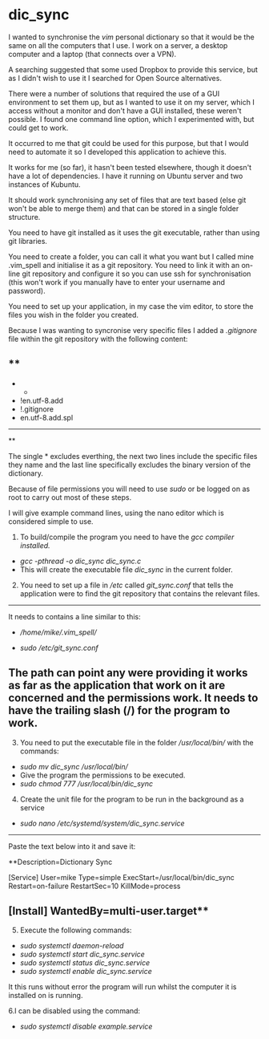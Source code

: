 # dic_sync
I wanted to synchronise the *vim* personal dictionary so that it would be the same on all the computers that I use.  I work on a server, a desktop computer and a laptop (that connects over a VPN).

A searching suggested that some used Dropbox to provide this service, but as I didn't wish to use it I searched for Open Source alternatives.

There were a number of solutions that required the use of a GUI environment to set them up, but as I wanted to use it on my server, which I access without a monitor and don't have a GUI installed, these weren't possible.  I found one command line option, which I experimented with, but could get to work.

It occurred to me that git could be used for this purpose, but that I would need to automate it so I developed this application to achieve this.

It works for me (so far), it hasn't been tested elsewhere, though it doesn't have a lot of dependencies. I have it running on Ubuntu server and two instances of Kubuntu.

It should work synchronising any set of files that are text based (else git won't be able to merge them) and that can be stored in a single folder structure.

You need to have git installed as it uses the git executable, rather than using git libraries.

You need to create a folder, you can call it what you want but I called mine .vim_spell and initialise it as a git repository. You need to link it with an on-line git repository and configure it so you can use ssh for synchronisation (this won't work if you manually have to enter your username and password).

You need to set up your application, in my case the vim editor, to store the files you wish in the folder you created.

Because I was wanting to syncronise very specific files I added a *.gitignore* file within the git repository with the following content:

**
---
- *
- !en.utf-8.add
- !.gitignore
- en.utf-8.add.spl
---
**

The single * excludes everthing, the next two lines include the specific files they name and the last line specifically excludes the binary version of the dictionary.

Because of file permissions you will need to use *sudo* or be logged on as root to carry out most of these steps.

I will give example command lines, using the nano editor which is considered simple to use.

1. To build/compile the program you need to have the *gcc compiler installed.*
 - *gcc -pthread -o dic_sync dic_sync.c*
 - This will create the executable file *dic_sync* in the current folder.

2.  You need to set up a file in */etc* called *git_sync.conf* that tells the application were to find the git repository that contains the relevant files.
---
It needs to contains a line similar to this:
 - */home/mike/.vim_spell/*

 - *sudo /etc/git_sync.conf* 

The path can point any were providing it works as far as the application that work on it are concerned and the permissions work. It needs to have the trailing slash (/) for the program to work.
---

3. You need to put the executable file in the folder */usr/local/bin/* with the commands:
 - *sudo mv dic_sync /usr/local/bin/*
 - Give the program the permissions to be executed.
 - *sudo chmod 777 /usr/local/bin/dic_sync*

4. Create the unit file for the program to be run in the background as a service
 - *sudo nano /etc/systemd/system/dic_sync.service*

---
Paste the text below into it and save it:

**Description=Dictionary Sync 

[Service] 
User=mike 
Type=simple 
ExecStart=/usr/local/bin/dic_sync 
Restart=on-failure 
RestartSec=10 
KillMode=process 

[Install] 
WantedBy=multi-user.target**
---

5. Execute the following commands:
 - *sudo systemctl daemon-reload*
 - *sudo systemctl start  dic_sync.service* 
 - *sudo systemctl status dic_sync.service*
 - *sudo systemctl enable dic_sync.service*

It this runs without error the program will run whilst the computer it is installed on is running.

6.I can be disabled using the command:
 - *sudo systemctl disable example.service*


